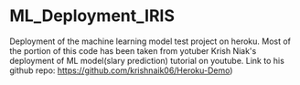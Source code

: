 # ML_Deployment_IRIS
Deployment of the machine learning model test project on heroku. Most of the portion of this code has been taken from yotuber Krish Niak's deployment of ML model(slary prediction) tutorial on youtube. Link to his github repo: https://github.com/krishnaik06/Heroku-Demo)
